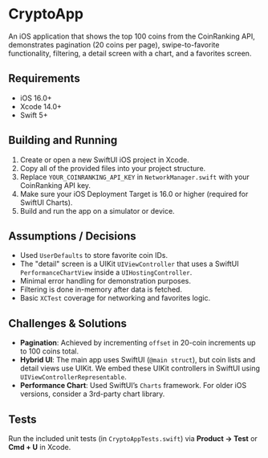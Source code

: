# CryptoApp

An iOS application that shows the top 100 coins from the CoinRanking API, demonstrates pagination (20 coins per page), swipe-to-favorite functionality, filtering, a detail screen with a chart, and a favorites screen.

## Requirements

- iOS 16.0+
- Xcode 14.0+
- Swift 5+

## Building and Running

1. Create or open a new SwiftUI iOS project in Xcode.
2. Copy all of the provided files into your project structure.
3. Replace `YOUR_COINRANKING_API_KEY` in `NetworkManager.swift` with your CoinRanking API key.
4. Make sure your iOS Deployment Target is 16.0 or higher (required for SwiftUI Charts).
5. Build and run the app on a simulator or device.

## Assumptions / Decisions

- Used `UserDefaults` to store favorite coin IDs.
- The "detail" screen is a UIKit `UIViewController` that uses a SwiftUI `PerformanceChartView` inside a `UIHostingController`.
- Minimal error handling for demonstration purposes.
- Filtering is done in-memory after data is fetched.
- Basic `XCTest` coverage for networking and favorites logic.

## Challenges & Solutions

- **Pagination**: Achieved by incrementing `offset` in 20-coin increments up to 100 coins total.
- **Hybrid UI**: The main app uses SwiftUI (`@main struct`), but coin lists and detail views use UIKit. We embed these UIKit controllers in SwiftUI using `UIViewControllerRepresentable`.
- **Performance Chart**: Used SwiftUI’s `Charts` framework. For older iOS versions, consider a 3rd-party chart library.

## Tests

Run the included unit tests (in `CryptoAppTests.swift`) via **Product → Test** or **Cmd + U** in Xcode.
